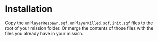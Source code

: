 # Installation
Copy the `onPlayerRespawn.sqf`, `onPlayerKilled.sqf`, `init.sqf` files to the root of your mission folder.
Or merge the contents of those files with the files you already have in your mission.
